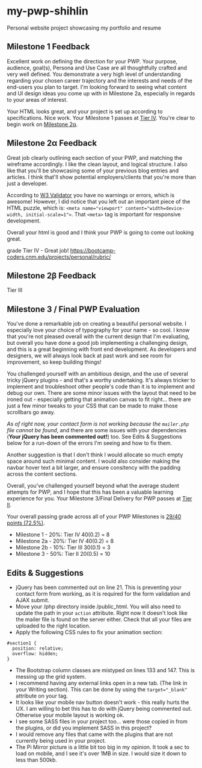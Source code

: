 # my-pwp-shihlin
Personal website project showcasing my portfolio and resume

## Milestone 1 Feedback
Excellent work on defining the direction for your PWP. Your purpose, audience, goal(s), Persona and Use Case are all thoughtfully crafted and very well defined. You demonstrate a very high level of understanding 
regarding your chosen career trajectory and the interests and needs of the end-users you plan to target. I'm looking forward to seeing what content and UI design ideas you come up with in Milestone 2a, especially in regards to your areas of interest.

Your HTML looks great, and your project is set up according to specifications. Nice work. Your Milestone 1 passes at [Tier IV](https://bootcamp-coders.cnm.edu/projects/personal/rubric/). You're clear to begin work on [Milestone 2&alpha;](https://bootcamp-coders.cnm.edu/projects/personal/milestone-two/).

## Milestone 2&alpha; Feedback

Great job clearly outlining each section of your PWP, and matching the wireframe accordingly. I like the clean layout, and logical structure. I also like that you'll be showcasing some of your previous blog entries and articles. I think that'll show potential employers/clients that you're more than just a developer.

According to [W3 Validator](https://validator.w3.org/nu/?doc=https%3A%2F%2Fbootcamp-coders.cnm.edu%2F~slu5%2Fmy-pwp-shihlin%2Fepic%2Fpublic_html%2Fdocumentation%2Fmilestone-2.php) you have no warnings or errors, which is awesome! However, I did notice that you left out an important piece of the HTML puzzle, which is: `<meta name="viewport" content="width=device-width, initial-scale=1">`. That `<meta>` tag is important for responsive development.

Overall your html is good and I think your PWP is going to come out looking great.

grade Tier IV - Great job! https://bootcamp-coders.cnm.edu/projects/personal/rubric/

## Milestone 2&beta; Feedback
Tier III

## Milestone 3 / Final PWP Evaluation
You've done a remarkable job on creating a beautiful personal website. I especially love your choice of typography for your name - so cool. I know that you're not pleased overall with the current design that I'm evaluating, but overall you have done a good job implementing a challenging design, and this is a great beginning with front end development. As developers and designers, we will always look back at past work and see room for improvement, so keep building things!

You challenged yourself with an ambitious design, and the use of several tricky jQuery plugins - and that's a worthy undertaking. It's always tricker to implement and troubleshoot other people's code than it is to implement and debug our own. There are some minor issues with the layout that need to be ironed out - especially getting that animation canvas to fit right... there are just a few minor tweaks to your CSS that can be made to make those scrollbars go away.

_As of right now, your contact form is not working because the `mailer.php` file cannot be found_, and there are some issues with your dependencies (**Your jQuery has been commented out!**) too. See Edits &amp; Suggestions below for a run-down of the errors I'm seeing and how to fix them.

Another suggestion is that I don't think I would allocate so much empty space around such minimal content. I would also consider making the navbar hover text a bit larger, and ensure consitency with the padding across the content sections.

Overall, you've challenged yourself beyond what the average student attempts for PWP, and I hope that this has been a valuable learning experience for you. Your Milestone 3/Final Delivery for PWP passes at [Tier II](https://bootcamp-coders.cnm.edu/projects/personal/rubric/).

Your overall passing grade across all of your PWP Milestones is [29/40 points (72.5%)](https://bootcamp-coders.cnm.edu/projects/personal/rubric/#sample-score).

- Milestone 1 - 20%: Tier IV 40(0.2) = 8
- Milestone 2a - 20%: Tier IV 40(0.2) = 8
- Milestone 2b - 10%: Tier III 30(0.1) = 3
- Milestone 3 - 50%: Tier II 20(0.5) = 10

## Edits &amp; Suggestions
- jQuery has been commented out on line 21. This is preventing your contact form from working, as it is required for the form validation and AJAX submit.
- Move your /php directory inside /public_html. You will also need to update the path in your `action` attribute. Right now it doesn't look like the mailer file is found on the server either. Check that all your files are uploaded to the right location.
- Apply the following CSS rules to fix your animation section:
```
#section1 {
  position: relative;
  overflow: hidden;
}
```
- The Bootstrap column classes are mistyped on lines 133 and 147. This is messing up the grid system. 
- I recommend having any external links open in a new tab. (The link in your Writing section). This can be done by using the `target="_blank"` attribute on your <a> tag.
- It looks like your mobile nav button doesn't work - this really hurts the UX. I am willing to bet this has to do with jQuery being commented out. Otherwise your mobile layout is working ok.
- I see some SASS files in your project too... were those copied in from the plugins, or did you implement SASS in this project?
- I would remove any files that came with the plugins that are not currently being used in your project.
- The Pi Mirror picture is a little bit too big in my opinion. It took a sec to load on mobile, and I see it's over 1MB in size. I would size it down to less than 500kb.
